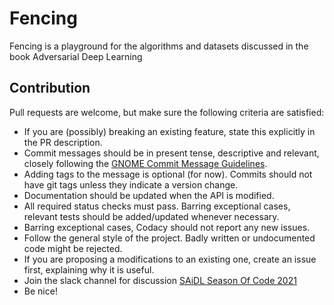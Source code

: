 # Fencing
Fencing is a playground for the algorithms and datasets discussed in the book Adversarial Deep Learning

## Contribution
Pull requests are welcome, but make sure the following criteria are satisfied:
* If you are (possibly) breaking an existing feature, state this explicitly in the PR description.
* Commit messages should be in present tense, descriptive and relevant, closely following the [GNOME Commit Message Guidelines](https://wiki.gnome.org/Git/CommitMessages). 
* Adding tags to the message is optional (for now). Commits should not have git tags unless they indicate a version change.
* Documentation should be updated when the API is modified.
* All required status checks must pass. Barring exceptional cases, relevant tests should be added/updated whenever necessary.
* Barring exceptional cases, Codacy should not report any new issues.
* Follow the general style of the project. Badly written or undocumented code might be rejected.
* If you are proposing a modifications to an existing one, create an issue first, explaining why it is useful.
* Join the slack channel for discussion [SAiDL Season Of Code 2021](https://join.slack.com/t/ssoc2021/shared_invite/zt-tkej9ur7-TxxIfcvS3PFFMpJK2VNR5g)
* Be nice!
